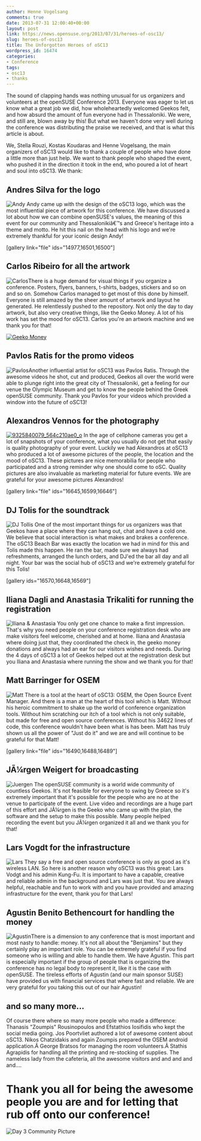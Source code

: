 ```yaml
---
author: Henne Vogelsang
comments: true
date: 2013-07-31 12:00:40+00:00
layout: post
link: https://news.opensuse.org/2013/07/31/heroes-of-osc13/
slug: heroes-of-osc13
title: The Unforgotten Heroes of oSC13
wordpress_id: 16474
categories:
- Conference
tags:
- osc13
- thanks
---
```


The sound of clapping hands was nothing unusual for us organizers and volunteers at the openSUSE Conference 2013. Everyone was eager to let us know what a great job we did, how wholeheartedly welcomed Geekos felt, and how absurd the amount of fun everyone had in Thessaloniki. We were, and still are, blown away by this! But what we haven't done very well during the conference was distributing the praise we received, and that is what this article is about.

We, Stella Rouzi, Kostas Koudaras and Henne Vogelsang, the main organizers of oSC13 would like to thank a couple of people who have done a little more than just help. We want to thank people who shaped the event, who pushed it in the direction it took in the end, who poured a lot of heart and soul into oSC13. <!-- more -->We thank:



## Andres Silva for the logo


![Andy](https://si0.twimg.com/profile_images/378800000013634363/3d20e6460b2e4b83cf7052456b702006.jpeg)
Andy came up with the design of the oSC13 logo, which was the most influential piece of artwork for this conference. We have discussed a lot about how we can combine openSUSE's values, the meaning of this event for our community and Thessalonikiâ€™s and Greece's heritage into a theme and motto. He hit this nail on the head with his logo and we're extremely thankful for your iconic design Andy!
  

[gallery link="file" ids="14977,16501,16500"]



## Carlos Ribeiro for all the artwork


![Carlos](//news.opensuse.org/wp-content/uploads/2013/07/carlos.png)There is a huge demand for visual things if you organize a conference. Posters, flyers, banners, t-shirts, badges, stickers and so on and so on. Somehow Carlos managed to get most of this done by himself. Everyone is still amazed by the sheer amount of artwork and layout he generated. He relentlessly pushed to the repository. Not only the day to day artwork, but also very creative things, like the Geeko Money. A lot of his work has set the mood for oSC13. Carlos you're an artwork machine and we thank you for that!
  



[![Geeko Money](//news.opensuse.org/wp-content/uploads/2013/07/GeekoMoneyVerso-1024x421.png)](//news.opensuse.org/wp-content/uploads/2013/07/GeekoMoneyVerso.png)





## Pavlos Ratis for the promo videos


![Pavlos](//news.opensuse.org/wp-content/uploads/2013/07/pavlos.png)Another influential artist for oSC13 was Pavlos Ratis. Through the awesome videos he shot, cut and produced, Geekos all over the world were able to plunge right into the great city of Thessaloniki, get a feeling for our venue the Olympic Museum and get to know the people behind the Greek openSUSE community. Thank you Pavlos for your videos which provided a window into the future of oSC13!
  





## Alexandros Vennos for the photography


[![9325840079_564c210ae0_o](//news.opensuse.org/wp-content/uploads/2013/07/alex.jpg)](//news.opensuse.org/wp-content/uploads/2013/07/9325840079_564c210ae0_o.jpg)
In the age of cellphone cameras you get a lot of snapshots of your conference, what you usually do not get that easily is quality photography of your event. Luckily we had Alexandros at oSC13 who produced a lot of awesome pictures of the people, the location and the mood of oSC13. These pictures are nice memorabilia for people who participated and a strong reminder why one should come to oSC. Quality pictures are also invaluable as marketing material for future events. We are grateful for your awesome pictures Alexandros!
  

[gallery link="file" ids="16645,16599,16646"]



## DJ Tolis for the soundtrack


![DJ Tollis](//news.opensuse.org/wp-content/uploads/2013/07/9401429066_25d1444844_b.jpg)
One of the most important things for us organizers was that Geekos have a place where they can hang out, chat and have a cold one. We believe that social interaction is what makes and brakes a conference. The oSC13 Beach Bar was exactly the location we had in mind for this and Tolis made this happen. He ran the bar, made sure we always had refreshments, arranged the lunch orders, and DJ'ed the bar all day and all night. Your bar was the social hub of oSC13 and we're extremely grateful for this Tolis!
  

[gallery ids="16570,16648,16569"]



## Iliana Dagli and Anastasia Trikaliti for running the registration


![Iliana & Anastasia](//news.opensuse.org/wp-content/uploads/2013/07/ianda.png)
You only get one chance to make a first impression. That's why you need people on your conference registration desk who are make visitors feel welcome, cherished and at home. Iliana and Anastasia where doing just that, they coordinated the check in, the geeko money donations and always had an ear for our visitors wishes and needs. During the 4 days of oSC13 a lot of Geekos helped out at the registration desk but you Iliana and Anastasia where running the show and we thank you for that!
  




## Matt Barringer for OSEM


![Matt](//news.opensuse.org/wp-content/uploads/2013/07/matt.jpeg)
There is a tool at the heart of oSC13: OSEM, the Open Source Event Manager. And there is a man at the heart of this tool which is Matt. Without his heroic commitment to shake up the world of conference organization tools. Without him scratching our itch of a tool which is not only suitable, but made for free and open source conferences. Without his 34622 lines of code, this conference wouldn't have been what is has been. Matt has truly shown us all the power of "Just do it" and we are and will continue to be grateful for that Matt!
  

[gallery link="file" ids="16490,16488,16489"]



## JÃ¼rgen Weigert for broadcasting


![Juergen](//news.opensuse.org/wp-content/uploads/2013/07/juergen.png)
The openSUSE community is a world wide community of countless Geekos. It's not feasible for everyone to swing by Greece so it's extremely important that it's possible for the people who are no at the venue to participate of the event. Live video and recordings are a huge part of this effort and JÃ¼rgen is the Geeko who came up with the plan, the software and the setup to make this possible. Many people helped recording the event but you JÃ¼rgen organized it all and we thank you for that!
  






## Lars Vogdt for the infrastructure


![Lars](//news.opensuse.org/wp-content/uploads/2013/07/lars.png)
They say a free and open source conference is only as good as it's wireless LAN. So here is another reason why oSC13 was this great: Lars Vodgt and his admin Kung-Fu. It is important to have a capable, creative and reliable admin in the background and Lars was just that. You are always helpful, reachable and fun to work with and you have provided and amazing infrastructure for the event, thank you for that Lars!
  




## Agustin Benito Bethencourt for handling the money


![Agustin](//news.opensuse.org/wp-content/uploads/2013/07/agustin_benito.png)There is a dimension to any conference that is most important and most nasty to handle: money. It's not all about the "Benjamins" but they certainly play an important role. You can be extremely grateful if you find someone who is willing and able to handle them. We have Agustin. This part is especially important if the group of people that is organizing the conference has no legal body to represent it, like it is the case with openSUSE. The tireless efforts of Agustin (and our main sponsor SUSE) have provided us with financial services that where fast and reliable. We are very grateful for you taking this out of our hair Agustin!
  




## and so many more...


Of course there where so many more people who made a difference: Thanasis "Zoumpis" Rousinopoulos and Efstathios Iosifidis who kept the social media going. Jos Poortvliet authored a lot of awesome content about oSC13. Nikos Chatzidakis and again Zoumpis prepared the OSEM android application.Â George Bratsos for managing the room volunteers.Â Stathis Agrapidis for handling all the printing and re-stocking of supplies. The nameless lady from the cafeteria, all the awesome visitors and and and and and....


# Thank you all for being the awesome people you are and for letting that rub off onto our conference!




![Day 3 Community Picture](//news.opensuse.org/wp-content/uploads/2013/07/MG_48652.jpg)
